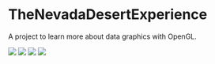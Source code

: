 # TheNevadaDesertExperience
A project to learn more about data graphics with OpenGL.

![](application_shots/newspaper.png)
![](application_shots/UFOs.png)
![](application_shots/alien-reflection.png)
![](application_shots/cube.png)

